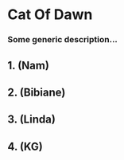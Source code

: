 # Cat Of Dawn 

### Some generic description...

## 1. (Nam)

## 2. (Bibiane)

## 3. (Linda)

## 4. (KG)
